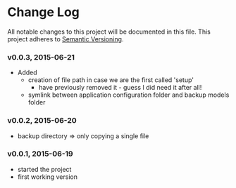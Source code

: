 # Change Log
All notable changes to this project will be documented in this file.
This project adheres to [Semantic Versioning](http://semver.org/).

### v0.0.3, 2015-06-21
- Added
  - creation of file path in case we are the first called 'setup'
    - have previously removed it - guess I did need it after all!
  - symlink between application configuration folder and backup models folder

### v0.0.2, 2015-06-20
- backup directory => only copying a single file

### v0.0.1, 2015-06-19
- started the project
- first working version
